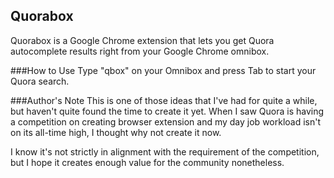 Quorabox
--------
Quorabox is a Google Chrome extension that lets you get Quora autocomplete
results right from your Google Chrome omnibox.

###How to Use
Type "qbox" on your Omnibox and press Tab to start your Quora search.

###Author's Note
This is one of those ideas that I've had for quite a while, but haven't quite found the time
to create it yet. When I saw Quora is having a competition on creating browser extension
and my day job workload isn't on its all-time high, I thought why not create it now. 

I know it's not strictly in alignment with the requirement of the competition,
but I hope it creates enough value for the community nonetheless.
